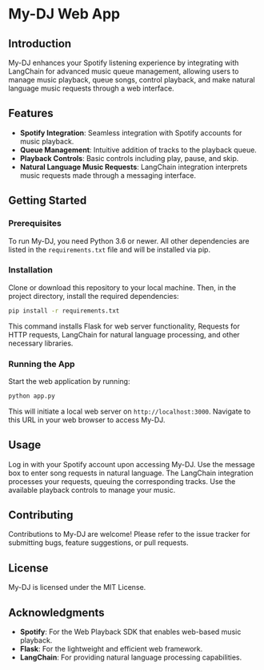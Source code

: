 

# My-DJ Web App

## Introduction
My-DJ enhances your Spotify listening experience by integrating with LangChain for advanced music queue management, allowing users to manage music playback, queue songs, control playback, and make natural language music requests through a web interface.

## Features
- **Spotify Integration**: Seamless integration with Spotify accounts for music playback.
- **Queue Management**: Intuitive addition of tracks to the playback queue.
- **Playback Controls**: Basic controls including play, pause, and skip.
- **Natural Language Music Requests**: LangChain integration interprets music requests made through a messaging interface.

## Getting Started

### Prerequisites
To run My-DJ, you need Python 3.6 or newer. All other dependencies are listed in the `requirements.txt` file and will be installed via pip.

### Installation
Clone or download this repository to your local machine. Then, in the project directory, install the required dependencies:

```bash
pip install -r requirements.txt
```

This command installs Flask for web server functionality, Requests for HTTP requests, LangChain for natural language processing, and other necessary libraries.

### Running the App
Start the web application by running:

```bash
python app.py
```

This will initiate a local web server on `http://localhost:3000`. Navigate to this URL in your web browser to access My-DJ.

## Usage
Log in with your Spotify account upon accessing My-DJ. Use the message box to enter song requests in natural language. The LangChain integration processes your requests, queuing the corresponding tracks. Use the available playback controls to manage your music.

## Contributing
Contributions to My-DJ are welcome! Please refer to the issue tracker for submitting bugs, feature suggestions, or pull requests.

## License
My-DJ is licensed under the MIT License.

## Acknowledgments
- **Spotify**: For the Web Playback SDK that enables web-based music playback.
- **Flask**: For the lightweight and efficient web framework.
- **LangChain**: For providing natural language processing capabilities.


